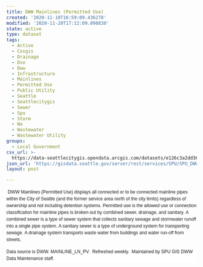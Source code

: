 ```yaml
---
title: DWW Mainlines (Permitted Use)
created: '2020-11-10T16:59:09.436278'
modified: '2020-11-20T17:12:09.090830'
state: active
type: dataset
tags:
  - Active
  - Cosgis
  - Drainage
  - Dso
  - Dww
  - Infrastructure
  - Mainlines
  - Permitted Use
  - Public Utility
  - Seattle
  - Seattlecitygis
  - Sewer
  - Spu
  - Storm
  - Wa
  - Wastewater
  - Wastewater Utility
groups:
  - Local Government
csv_url: >-
  https://data-seattlecitygis.opendata.arcgis.com/datasets/e126c3a2dd364471b1c70b3449c99a9e_5.csv?outSR=%7B%22latestWkid%22%3A2926%2C%22wkid%22%3A2926%7D
json_url: 'https://gisdata.seattle.gov/server/rest/services/SPU/SPU_DWW_DSO/MapServer/5'
layout: post

---
```

 <span style='background-color: rgb(255, 255, 255); font-family: Verdana, Helvetica, sans-serif; font-size: 12px; line-height: 18px;'>DWW Mainlines (Permitted Use) displays all connected or to be connected mainline pipes within the City of Seattle (and the former service area north of the city limits) regardless of ownership and not including detention systems. Permitted use is the allowed use or connection classification for mainline pipes is broken out by combined sewer, drainage, and sanitary. A combined sewer is a type of sewer system that collects sanitary sewage and stormwater runoff into a single pipe system. A sanitary sewer is a type of underground system for transporting sewage. A drainage system transports waste water from buildings and water run-off from streets.</span><div style='margin: 0px; padding: 0px; font-family: Verdana, Helvetica, sans-serif; font-size: 12px; line-height: 18px; background-color: rgb(255, 255, 255);'><div style='margin: 0px; padding: 0px;'></div><div style='margin: 0px; padding: 0px;'></div><div style='margin: 0px; padding: 0px;'>Data source is DWW. MAINLINE_LN_PV.  Refreshed weekly.  Maintained by SPU GIS DWW Data Maintenance staff.</div></div>
